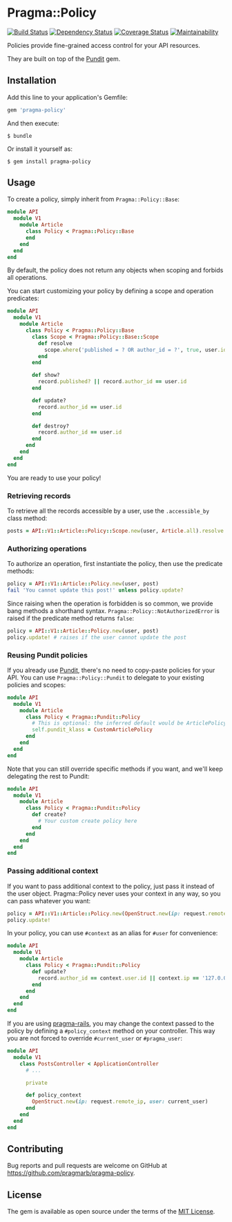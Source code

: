 # Pragma::Policy

[![Build Status](https://travis-ci.org/pragmarb/pragma-policy.svg?branch=master)](https://travis-ci.org/pragmarb/pragma-policy)
[![Dependency Status](https://gemnasium.com/badges/github.com/pragmarb/pragma-policy.svg)](https://gemnasium.com/github.com/pragmarb/pragma-policy)
[![Coverage Status](https://coveralls.io/repos/github/pragmarb/pragma-policy/badge.svg?branch=master)](https://coveralls.io/github/pragmarb/pragma-policy?branch=master)
[![Maintainability](https://api.codeclimate.com/v1/badges/e51e8d7489eb72ab97ba/maintainability)](https://codeclimate.com/github/pragmarb/pragma-policy/maintainability)

Policies provide fine-grained access control for your API resources.

They are built on top of the [Pundit](https://github.com/elabs/pundit) gem.

## Installation

Add this line to your application's Gemfile:

```ruby
gem 'pragma-policy'
```

And then execute:

```console
$ bundle
```

Or install it yourself as:

```console
$ gem install pragma-policy
```

## Usage

To create a policy, simply inherit from `Pragma::Policy::Base`:

```ruby
module API
  module V1
    module Article
      class Policy < Pragma::Policy::Base
      end
    end
  end
end
```

By default, the policy does not return any objects when scoping and forbids all operations.

You can start customizing your policy by defining a scope and operation predicates:

```ruby
module API
  module V1
    module Article
      class Policy < Pragma::Policy::Base
        class Scope < Pragma::Policy::Base::Scope
          def resolve
            scope.where('published = ? OR author_id = ?', true, user.id)
          end
        end

        def show?
          record.published? || record.author_id == user.id
        end

        def update?
          record.author_id == user.id
        end

        def destroy?
          record.author_id == user.id
        end
      end
    end
  end
end
```

You are ready to use your policy!

### Retrieving records

To retrieve all the records accessible by a user, use the `.accessible_by` class method:

```ruby
posts = API::V1::Article::Policy::Scope.new(user, Article.all).resolve
```

### Authorizing operations

To authorize an operation, first instantiate the policy, then use the predicate methods:

```ruby
policy = API::V1::Article::Policy.new(user, post)
fail 'You cannot update this post!' unless policy.update?
```

Since raising when the operation is forbidden is so common, we provide bang methods a shorthand
syntax. `Pragma::Policy::NotAuthorizedError` is raised if the predicate method returns `false`:

```ruby
policy = API::V1::Article::Policy.new(user, post)
policy.update! # raises if the user cannot update the post
```

### Reusing Pundit policies

If you already use [Pundit](https://github.com/varvet/pundit), there's no need to copy-paste
policies for your API. You can use `Pragma::Policy::Pundit` to delegate to your existing policies
and scopes:

```ruby
module API
  module V1
    module Article
      class Policy < Pragma::Pundit::Policy
        # This is optional: the inferred default would be ArticlePolicy.
        self.pundit_klass = CustomArticlePolicy
      end
    end
  end
end
```

Note that you can still override specific methods if you want, and we'll keep delegating the rest
to Pundit:

```ruby
module API
  module V1
    module Article
      class Policy < Pragma::Pundit::Policy
        def create?
          # Your custom create policy here
        end
      end
    end
  end
end
```

### Passing additional context

If you want to pass additional context to the policy, just pass it instead of the user object.
Pragma::Policy never uses your context in any way, so you can pass whatever you want:

```ruby
policy = API::V1::Article::Policy.new(OpenStruct.new(ip: request.remote_ip, user: user), post)
policy.update!
```

In your policy, you can use `#context` as an alias for `#user` for convenience:

```ruby
module API
  module V1
    module Article
      class Policy < Pragma::Pundit::Policy
        def update?
          record.author_id == context.user.id || context.ip == '127.0.0.1'
        end
      end
    end
  end
end
```

If you are using [pragma-rails](https://github.com/pragmarb/pragma-rails), you may change the
context passed to the policy by defining a `#policy_context` method on your controller. This way you
are not forced to override `#current_user` or `#pragma_user`:

```ruby
module API
  module V1
    class PostsController < ApplicationController
      # ...

      private

      def policy_context
        OpenStruct.new(ip: request.remote_ip, user: current_user)
      end
    end
  end
end
```

## Contributing

Bug reports and pull requests are welcome on GitHub at https://github.com/pragmarb/pragma-policy.

## License

The gem is available as open source under the terms of the [MIT License](http://opensource.org/licenses/MIT).
